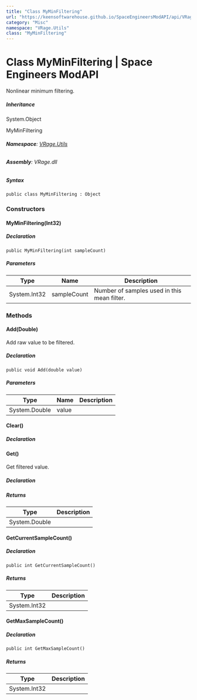 ```yaml
---
title: "Class MyMinFiltering"
url: "https://keensoftwarehouse.github.io/SpaceEngineersModAPI/api/VRage.Utils.MyMinFiltering.html"
category: "Misc"
namespace: "VRage.Utils"
class: "MyMinFiltering"
---
```


# Class MyMinFiltering | Space Engineers ModAPI

Nonlinear minimum filtering.

##### Inheritance

System.Object

MyMinFiltering

###### **Namespace**: [VRage.Utils](https://keensoftwarehouse.github.io/SpaceEngineersModAPI/api/VRage.Utils.html)

###### **Assembly**: VRage.dll

##### Syntax

```
public class MyMinFiltering : Object
```

### Constructors

#### MyMinFiltering(Int32)

##### Declaration

```
public MyMinFiltering(int sampleCount)
```

##### Parameters

| Type | Name | Description |
| --- | --- | --- |
| System.Int32 | sampleCount | Number of samples used in this mean filter. |

### Methods

#### Add(Double)

Add raw value to be filtered.

##### Declaration

```
public void Add(double value)
```

##### Parameters

| Type | Name | Description |
| --- | --- | --- |
| System.Double | value |     |

#### Clear()

##### Declaration

#### Get()

Get filtered value.

##### Declaration

##### Returns

| Type | Description |
| --- | --- |
| System.Double |     |

#### GetCurrentSampleCount()

##### Declaration

```
public int GetCurrentSampleCount()
```

##### Returns

| Type | Description |
| --- | --- |
| System.Int32 |     |

#### GetMaxSampleCount()

##### Declaration

```
public int GetMaxSampleCount()
```

##### Returns

| Type | Description |
| --- | --- |
| System.Int32 |     |